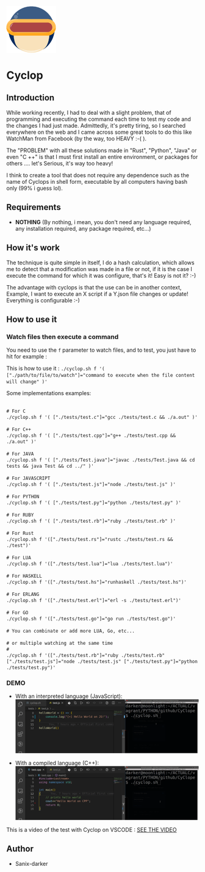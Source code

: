 
<img src="./images/logo.png" width="130">

# Cyclop

## Introduction

While working recently, I had to deal with a slight problem, that of programming and executing the command each time to test my code and the changes I had just made. Admittedly, it's pretty tiring, so I searched everywhere on the web and I came across some great tools to do this like WatchMan from Facebook (by the way, too HEAVY :-( ).

The "PROBLEM" with all these solutions made in "Rust", "Python", "Java" or even "C ++" is that I must first install an entire environment, or packages for others .... let's Serious, it's way too heavy!

I think to create a tool that does not require any dependence such as the name of Cyclops in shell form, executable by all computers having bash only (99% i guess lol).

## Requirements

- **NOTHING** (By nothing, i mean, you don't need any language required, any installation required, any package required, etc...)

## How it's work

The technique is quite simple in itself, I do a hash calculation, which allows me to detect that a modification was made in a file or not, if it is the case I execute the command for which it was configure, that's it!
Easy is not it? :-)

The advantage with cyclops is that the use can be in another context, Example, I want to execute an X script if a Y.json file changes or update! Everything is configurable :-)


## How to use it


### Watch files then execute a command

You need to use the `f` parameter to watch files, and to test, you just have to hit for example :

This is how to use it :
`./cyclop.sh f '( ["./path/to/file/to/watch"]="command to execute when the file content will change" )'`

Some implementations examples:

```shell

# For C
./cyclop.sh f '( ["./tests/test.c"]="gcc ./tests/test.c && ./a.out" )'

# For C++
./cyclop.sh f '( ["./tests/test.cpp"]="g++ ./tests/test.cpp && ./a.out" )'

# For JAVA
./cyclop.sh f '( ["./tests/Test.java"]="javac ./tests/Test.java && cd tests && java Test && cd ../" )'

# For JAVASCRIPT
./cyclop.sh f '( ["./tests/test.js"]="node ./tests/test.js" )'

# For PYTHON
./cyclop.sh f '( ["./tests/test.py"]="python ./tests/test.py" )'

# For RUBY
./cyclop.sh f '( ["./tests/test.rb"]="ruby ./tests/test.rb" )'

# For Rust
./cyclop.sh f '(["./tests/test.rs"]="rustc ./tests/test.rs && ./test")'

# For LUA
./cyclop.sh f '(["./tests/test.lua"]="lua ./tests/test.lua")'

# For HASKELL
./cyclop.sh f '(["./tests/test.hs"]="runhaskell ./tests/test.hs")'

# For ERLANG
./cyclop.sh f '(["./tests/test.erl"]="erl -s ./tests/test.erl")'

# For GO
./cyclop.sh f '(["./tests/test.go"]="go run ./tests/test.go")'

# You can combinate or add more LUA, Go, etc...

# or multiple watching at the same time
#
./cyclop.sh f '(["./tests/test.rb"]="ruby ./tests/test.rb" ["./tests/test.js"]="node ./tests/test.js" ["./tests/test.py"]="python ./tests/test.py")'
```

### DEMO

- With an interpreted language (JavaScript):
![Demo1](./images/demo.gif)


- With a compiled language (C++):
![Demo2](./images/demo2.gif)


This is a video of the test with Cyclop on VSCODE : [SEE THE VIDEO](https://www.youtube.com/watch?v=xF5nznQwhcg)

## Author

- Sanix-darker